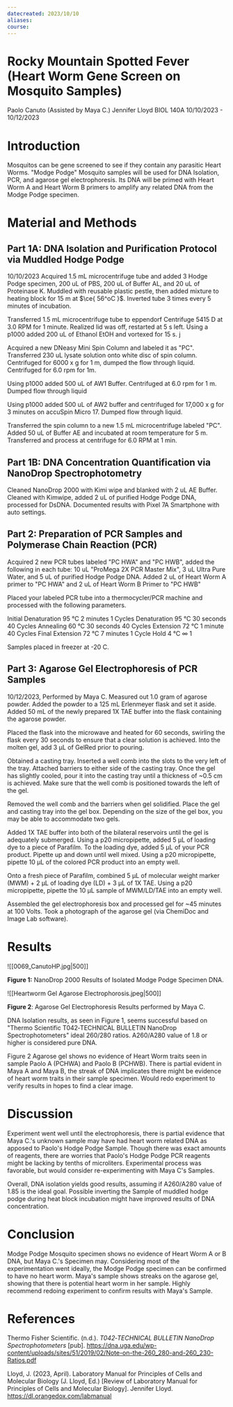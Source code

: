 ```yaml
---
datecreated: 2023/10/10
aliases: 
course:
---
```

# Rocky Mountain Spotted Fever (Heart Worm Gene Screen on Mosquito Samples)

Paolo Canuto (Assisted by Maya C.)
Jennifer Lloyd
BIOL 140A
10/10/2023 - 10/12/2023


# Introduction

Mosquitos can be gene screened to see if they contain any parasitic Heart Worms. "Modge Podge" Mosquito samples will be used for DNA Isolation, PCR, and agarose gel electrophoresis. Its DNA will be primed with Heart Worm A and Heart Worm B primers to amplify any related DNA from the Modge Podge specimen. 

# Material and Methods

## Part 1A: DNA Isolation and Purification Protocol via Muddled Hodge Podge

10/10/2023
Acquired 1.5 mL microcentrifuge tube and added 3 Hodge Podge specimen, 200 uL of PBS, 200 uL of Buffer AL, and 20 uL of Proteinase K. Muddled with reusable plastic pestle, then added mixture to heating block for 15 m at $\ce{ 56^oC }$. Inverted tube 3 times every 5 minutes of incubation.

Transferred 1.5 mL microcentrifuge tube to eppendorf Centrifuge 5415 D at 3.0 RPM for 1 minute. Realized lid was off, restarted at 5 s left. Using a p1000 added 200 uL of Ethanol EtOH and vortexed for 15 s. j

Acquired a new DNeasy Mini Spin Column and labeled it as "PC". Transferred 230 uL lysate solution onto white disc of spin column. Centrifuged for 6000 x g for 1 m, dumped the flow through liquid. Centrifuged for 6.0 rpm for 1m.

Using p1000 added 500 uL of AW1 Buffer. Centrifuged at 6.0 rpm for 1 m. Dumped flow through liquid

Using p1000 added 500 uL of AW2 buffer and centrifuged for 17,000 x g for 3 minutes on accuSpin Micro 17. Dumped flow through liquid.

Transferred the spin column to a new 1.5 mL microcentrifuge labeled "PC". Added 50 uL of Buffer AE and incubated at room temperature for 5 m. Transferred and process at centrifuge for 6.0 RPM at 1 min. 

## Part 1B: DNA Concentration Quantification via NanoDrop Spectrophotometry

Cleaned NanoDrop 2000 with Kimi wipe and blanked with 2 uL AE Buffer. Cleaned with Kimwipe, added 2 uL of purified Hodge Podge DNA, processed for DsDNA. Documented results with Pixel 7A Smartphone with auto settings.

## Part 2: Preparation of PCR Samples and Polymerase Chain Reaction (PCR)

Acquired 2 new PCR tubes labeled "PC HWA" and "PC HWB", added the following in each tube: 10 uL "ProMega 2X PCR Master Mix", 3 uL Ultra Pure Water,  and 5 uL of purified Hodge Podge DNA. Added 2 uL of Heart Worm A primer to "PC HWA" and 2 uL of Heart Worm B Primer to "PC HWB"


Placed your labeled PCR tube into a thermocycler/PCR machine and processed with the following parameters. 
  
Initial Denaturation 95 °C 2 minutes 1  Cycles
Denaturation 95 °C 30 seconds  40 Cycles
Annealing 60 °C 30 seconds  40 Cycles 
Extension 72 °C 1 minute  40 Cycles 
Final Extension 72 °C 7 minutes 1  Cycle
Hold 4 °C ∞ 1  
  
Samples placed in freezer at -20 C.
  
## Part 3: Agarose Gel Electrophoresis of PCR Samples  

10/12/2023, Performed by Maya C.
Measured out 1.0 gram of agarose powder. Added the powder to a 125 mL Erlenmeyer flask and set it aside. Added 50 mL of the newly prepared 1X TAE buffer into the flask containing the agarose powder. 
  
Placed the flask into the microwave and heated for 60 seconds, swirling the flask every 30 seconds to ensure that a clear solution is achieved. Into the molten gel, add 3 μL of GelRed prior to pouring.  
  
Obtained a casting tray. Inserted a well comb into the slots to the very left of the tray. Attached barriers to either side of the casting tray. Once the gel has slightly cooled, pour it into the casting tray until a thickness of ~0.5 cm is achieved. Make sure that the well comb is positioned towards the left of the gel.  
  
Removed the well comb and the barriers when gel solidified. Place the gel and casting tray into the gel box. Depending on the size of the gel box, you may be able to accommodate two gels.  
  
Added 1X TAE buffer into both of the bilateral reservoirs until the gel is adequately submerged. Using a p20 micropipette, added 5 μL of loading dye to a piece of Parafilm. To the loading dye, added 5 μL of your PCR product. Pipette up and down until well mixed. Using a p20 micropipette, pipette 10 μL of the colored PCR product into an empty well.  
  
Onto a fresh piece of Parafilm, combined 5 μL of molecular weight marker (MWM) + 2 μL of loading dye (LD) + 3 μL of 1X TAE. Using a p20 micropipette, pipette the 10 μL sample of MWM/LD/TAE into an empty well.  
   
Assembled the gel electrophoresis box and processed gel for ~45 minutes at 100 Volts. Took a photograph of the agarose gel (via ChemiDoc and Image Lab software).   

# Results

![[0069_CanutoHP.jpg|500]]

**Figure 1:** NanoDrop 2000 Results of Isolated Modge Podge Specimen DNA. 

![[Heartworm Gel Agarose Electrophorosis.jpeg|500]]

**Figure 2**: Agarose Gel Electrophoresis Results performed by Maya C.

DNA Isolation results, as seen in Figure 1, seems successful based on "Thermo Scientific T042‐TECHNICAL BULLETIN NanoDrop Spectrophotometers" ideal 260/280 ratios. A260/A280 value of 1.8 or higher is considered pure DNA. 

Figure 2 Agarose gel shows no evidence of Heart Worm traits seen in sample Paolo A (PCHWA) and Paolo B (PCHWB). There is partial evident in Maya A and Maya B, the streak of DNA implicates there might be evidence of heart worm traits in their sample specimen. Would redo experiment to verify results in hopes to find a clear image.

# Discussion

Experiment went well until the electrophoresis, there is partial evidence that Maya C.'s unknown sample may have had heart worm related DNA as apposed to Paolo's Hodge Podge Sample. Though there was exact amounts of reagents, there are worries that Paolo's Hodge Podge PCR reagents might be lacking by tenths of microliters. Experimental process was favorable, but would consider re-experimenting with Maya C's Samples.

Overall, DNA isolation yields good results, assuming if A260/A280 value of 1.85 is the ideal goal. Possible inverting the Sample of muddled hodge podge during heat block incubation might have improved results of DNA concentration.

# Conclusion

Modge Podge Mosquito specimen shows no evidence of Heart Worm A or B DNA, but Maya C.'s Specimen may. Considering most of the experimentation went ideally, the Modge Podge specimen can be confirmed to have no heart worm. Maya's sample shows streaks on the agarose gel, showing that there is potential heart worm in her sample. Highly recommend redoing experiment to confirm results with Maya's Sample.

# References

Thermo Fisher Scientific. (n.d.). _T042‐TECHNICAL BULLETIN NanoDrop Spectrophotometers_ [pub]. 
	https://dna.uga.edu/wp-content/uploads/sites/51/2019/02/Note-on-the-260_280-and-260_230-Ratios.pdf

Lloyd, J. (2023, April). Laboratory Manual for Principles of Cells and Molecular Biology (J. Lloyd, Ed.) [Review of Laboratory Manual for Principles of Cells and Molecular Biology]. Jennifer Lloyd. https://dl.orangedox.com/labmanual
